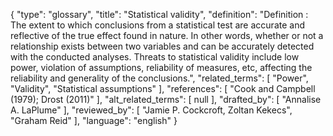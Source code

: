 {
    "type": "glossary",
    "title": "Statistical validity",
    "definition": "Definition : The extent to which conclusions from a statistical test are accurate and reflective of the true effect found in nature. In other words, whether or not a relationship exists between two variables and can be accurately detected with the conducted analyses. Threats to statistical validity include low power, violation of assumptions, reliability of measures, etc, affecting the reliability and generality of the conclusions.",
    "related_terms": [
        "Power",
        "Validity",
        "Statistical assumptions"
    ],
    "references": [
        "Cook and Campbell (1979); Drost (2011)"
    ],
    "alt_related_terms": [
        null
    ],
    "drafted_by": [
        "Annalise A. LaPlume"
    ],
    "reviewed_by": [
        "Jamie P. Cockcroft, Zoltan Kekecs",
        "Graham Reid"
    ],
    "language": "english"
}